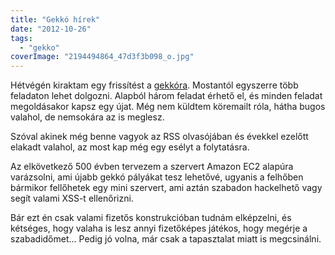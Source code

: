 ```yaml
---
title: "Gekkó hírek"
date: "2012-10-26"
tags: 
  - "gekko"
coverImage: "2194494864_47d3f3b098_o.jpg"
---
```


Hétvégén kiraktam egy frissítést a [gekkóra](http://gekko.csokavar.hu). Mostantól egyszerre több feladaton lehet dolgozni. Alapból három feladat érhető el, és minden feladat megoldásakor kapsz egy újat. Még nem küldtem köremailt róla, hátha bugos valahol, de nemsokára az is meglesz.

Szóval akinek még benne vagyok az RSS olvasójában és évekkel ezelőtt elakadt valahol, az most kap még egy esélyt a folytatásra.

Az elkövetkező 500 évben tervezem a szervert Amazon EC2 alapúra varázsolni, ami újabb gekkó pályákat tesz lehetővé, ugyanis a felhőben bármikor fellőhetek egy mini szervert, ami aztán szabadon hackelhető vagy segít valami XSS-t ellenőrizni.

Bár ezt én csak valami fizetős konstrukcióban tudnám elképzelni, és kétséges, hogy valaha is lesz annyi fizetőképes játékos, hogy megérje a szabadidőmet... Pedig jó volna, már csak a tapasztalat miatt is megcsinálni.
